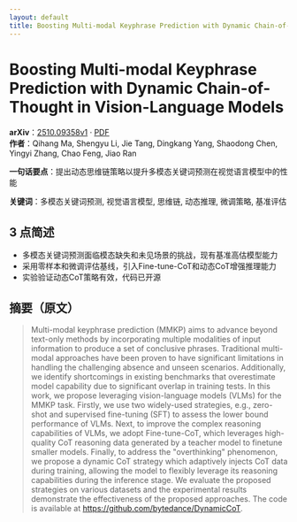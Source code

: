 ```yaml
---
layout: default
title: Boosting Multi-modal Keyphrase Prediction with Dynamic Chain-of-Thought in Vision-Language Models
---
```


# Boosting Multi-modal Keyphrase Prediction with Dynamic Chain-of-Thought in Vision-Language Models
**arXiv**：[2510.09358v1](https://arxiv.org/abs/2510.09358) · [PDF](https://arxiv.org/pdf/2510.09358.pdf)  
**作者**：Qihang Ma, Shengyu Li, Jie Tang, Dingkang Yang, Shaodong Chen, Yingyi Zhang, Chao Feng, Jiao Ran  

**一句话要点**：提出动态思维链策略以提升多模态关键词预测在视觉语言模型中的性能

**关键词**：多模态关键词预测, 视觉语言模型, 思维链, 动态推理, 微调策略, 基准评估

## 3 点简述
- 多模态关键词预测面临模态缺失和未见场景的挑战，现有基准高估模型能力
- 采用零样本和微调评估基线，引入Fine-tune-CoT和动态CoT增强推理能力
- 实验验证动态CoT策略有效，代码已开源

## 摘要（原文）

> Multi-modal keyphrase prediction (MMKP) aims to advance beyond text-only
> methods by incorporating multiple modalities of input information to produce a
> set of conclusive phrases. Traditional multi-modal approaches have been proven
> to have significant limitations in handling the challenging absence and unseen
> scenarios. Additionally, we identify shortcomings in existing benchmarks that
> overestimate model capability due to significant overlap in training tests. In
> this work, we propose leveraging vision-language models (VLMs) for the MMKP
> task. Firstly, we use two widely-used strategies, e.g., zero-shot and
> supervised fine-tuning (SFT) to assess the lower bound performance of VLMs.
> Next, to improve the complex reasoning capabilities of VLMs, we adopt
> Fine-tune-CoT, which leverages high-quality CoT reasoning data generated by a
> teacher model to finetune smaller models. Finally, to address the
> "overthinking" phenomenon, we propose a dynamic CoT strategy which adaptively
> injects CoT data during training, allowing the model to flexibly leverage its
> reasoning capabilities during the inference stage. We evaluate the proposed
> strategies on various datasets and the experimental results demonstrate the
> effectiveness of the proposed approaches. The code is available at
> https://github.com/bytedance/DynamicCoT.

